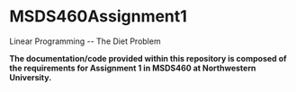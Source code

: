 # MSDS460Assignment1
Linear Programming -- The Diet Problem

**The documentation/code provided within this repository is composed of the requirements for Assignment 1 in MSDS460 at Northwestern University.**
